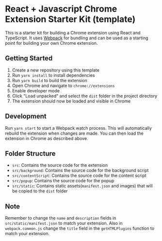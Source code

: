 # React + Javascript Chrome Extension Starter Kit (template)
This is a starter kit for building a Chrome extension using React and TypeScript. It uses [Webpack](https://webpack.js.org/) for bundling and can be used as a starting point for building your own Chrome extension.

## Getting Started
1. Create a new repository using this template
2. Run `yarn install` to install dependencies
3. Run `yarn build` to build the extension
4. Open Chrome and navigate to `chrome://extensions`
5. Enable developer mode
6. Click "Load unpacked" and select the `dist` folder in the project directory
7. The extension should now be loaded and visible in Chrome

## Development
Run `yarn start` to start a Webpack watch process. This will automatically rebuild the extension when changes are made. You can then load the extension in Chrome as described above.


## Folder Structure
- `src`: Contains the source code for the extension
- `src/background`: Contains the source code for the background script
- `src/contentScript`: Contains the source code for the content script
- `src/popup`: Contains the source code for the popup
- `src/static`: Contains static assets(`manifest.json` and images) that will be copied to the `dist` folder

## Note
Remember to change the `name` and `description` fields in `src/static/manifest.json` to match your extension.
Also in `webpack.common.js` change the `title` field in the `getHTMLPlugins` function to match your extension.